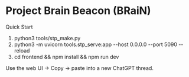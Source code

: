 # Project Brain Beacon (BRaiN)

Quick Start
1) python3 tools/stp_make.py
2) python3 -m uvicorn tools.stp_serve:app --host 0.0.0.0 --port 5090 --reload
3) cd frontend && npm install && npm run dev

Use the web UI → Copy → paste into a new ChatGPT thread.
